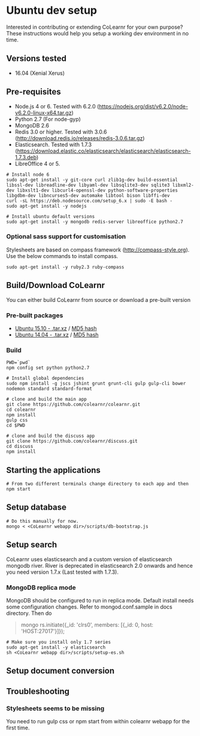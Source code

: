 # Ubuntu dev setup

Interested in contributing or extending CoLearnr for your own purpose? These instructions would help you setup a working dev environment in no time.

## Versions tested
- 16.04 (Xenial Xerus)

## Pre-requisites

- Node.js 4 or 6. Tested with 6.2.0 (https://nodejs.org/dist/v6.2.0/node-v6.2.0-linux-x64.tar.gz)
- Python 2.7 (For node-gyp)
- MongoDB 2.6
- Redis 3.0 or higher. Tested with 3.0.6 (http://download.redis.io/releases/redis-3.0.6.tar.gz)
- Elasticsearch. Tested with 1.7.3 (https://download.elastic.co/elasticsearch/elasticsearch/elasticsearch-1.7.3.deb)
- LibreOffice 4 or 5.

```
# Install node 6
sudo apt-get install -y git-core curl zlib1g-dev build-essential libssl-dev libreadline-dev libyaml-dev libsqlite3-dev sqlite3 libxml2-dev libxslt1-dev libcurl4-openssl-dev python-software-properties libgdbm-dev libncurses5-dev automake libtool bison libffi-dev
curl -sL https://deb.nodesource.com/setup_6.x | sudo -E bash -
sudo apt-get install -y nodejs

# Install ubuntu default versions
sudo apt-get install -y mongodb redis-server libreoffice python2.7
```

### Optional sass support for customisation
Stylesheets are based on compass framework (http://compass-style.org). Use the below commands to install compass.

```
sudo apt-get install -y ruby2.3 ruby-compass
```

## Build/Download CoLearnr

You can either build CoLearnr from source or download a pre-built version

### Pre-built packages
- [Ubuntu 15.10 - .tar.xz](http://downloads.colearnr.com/ubuntu1510/colearnr-community.tar.xz) / [MD5 hash](http://downloads.colearnr.com/ubuntu1510/colearnr-community.tar.xz.md5)
- [Ubuntu 14.04 - .tar.xz](http://downloads.colearnr.com/ubuntu1404/colearnr-community.tar.xz) / [MD5 hash](http://downloads.colearnr.com/ubuntu1404/colearnr-community.tar.xz.md5)

### Build
```
PWD=`pwd`
npm config set python python2.7

# Install global dependencies
sudo npm install -g jscs jshint grunt grunt-cli gulp gulp-cli bower nodemon standard standard-format

# clone and build the main app
git clone https://github.com/colearnr/colearnr.git
cd colearnr
npm install
gulp css
cd $PWD

# clone and build the discuss app
git clone https://github.com/colearnr/discuss.git
cd discuss
npm install
```

## Starting the applications
```
# From two different terminals change directory to each app and then
npm start
```

## Setup database
```
# Do this manually for now.
mongo < <CoLearnr webapp dir>/scripts/db-bootstrap.js
```

## Setup search
CoLearnr uses elasticsearch and a custom version of elasticsearch mongodb river. River is deprecated in elasticsearch 2.0 onwards and hence you need version 1.7.x (Last tested with 1.7.3).

### MongoDB replica mode
MongoDB should be configured to run in replica mode. Default install needs some configuration changes. Refer to mongod.conf.sample in docs directory.
Then do
> mongo
rs.initiate({_id: 'clrs0', members: [{_id: 0, host: 'HOST:27017'}]});

```
# Make sure you install only 1.7 series
sudo apt-get install -y elasticsearch
sh <CoLearnr webapp dir>/scripts/setup-es.sh
```
## Setup document conversion

## Troubleshooting

### Stylesheets seems to be missing
You need to run gulp css or npm start from within colearnr webapp for the first time.
